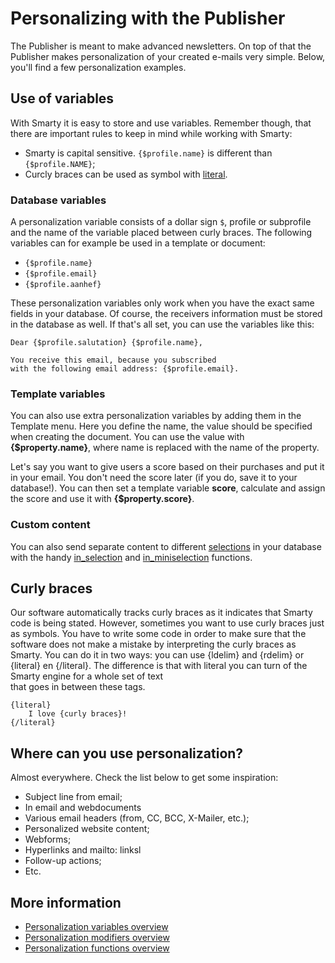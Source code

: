 # Personalizing with the Publisher

The Publisher is meant to make advanced newsletters. 
On top of that the Publisher makes personalization 
of your created e-mails very simple. Below, you'll
find a few personalization examples. 

## Use of variables

With Smarty it is easy to store and use variables. Remember though, that 
there are important rules to keep in mind while working with Smarty:

* Smarty is capital sensitive. `{$profile.name}` is different than `{$profile.NAME}`;
* Curcly braces can be used as symbol with [literal](./personalization-functions-literal).

### Database variables

A personalization variable consists of a dollar sign `$`, profile or subprofile
and the name of the variable placed between curly braces.
The following variables can for example be used in a template
or document:

* `{$profile.name}`
* `{$profile.email}`
* `{$profile.aanhef}`

These personalization variables only work when you have
the exact same fields in your database. Of course, the 
receivers information must be stored in the database as 
well. If that's all set, you can use the variables like 
this:

```text
Dear {$profile.salutation} {$profile.name},

You receive this email, because you subscribed 
with the following email address: {$profile.email}.
```

### Template variables

You can also use extra personalization variables by adding them in the 
Template menu. Here you define the name, the value should be specified 
when creating the document. You can use the value with **{$property.name}**, 
where name is replaced with the name of the property.

Let's say you want to give users a score based on their purchases and 
put it in your email. You don't need the score later (if you do, save it 
to your database!). You can then set a template variable **score**, calculate 
and assign the score and use it with **{$property.score}**.

### Custom content

You can also send separate content to different
[selections](selections-introduction) in your database
with the handy [in_selection](./personalization-functions-in_selection)
and [in_miniselection](./personalization-functions-in_miniselection)
functions. 

## Curly braces

Our software automatically tracks curly braces as it 
indicates that Smarty code is being stated. However, 
sometimes you want to use curly braces just as symbols.
You have to write some code in order to make sure that
the software does not make a mistake by interpreting 
the curly braces as Smarty. You can do it in two ways:
you can use {ldelim} and {rdelim} or {literal} en 
{/literal}. The difference is that with literal you 
can turn of the Smarty engine for a whole set of text  
that goes in between these tags.

```text
{literal}
    I love {curly braces}!
{/literal}
```

## Where can you use personalization?

Almost everywhere. Check the list below
to get some inspiration:

* Subject line from email;
* In email and webdocuments
* Various email headers (from, CC, BCC, X-Mailer, etc.);
* Personalized website content;
* Webforms;
* Hyperlinks and mailto: linksl
* Follow-up actions;
* Etc.

## More information

* [Personalization variables overview](./personalization-variables.md)
* [Personalization modifiers overview](./personalization-modifiers.md)
* [Personalization functions overview](./personalization-functions.md)
